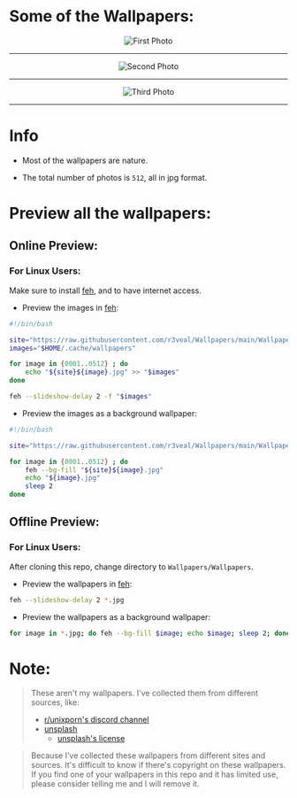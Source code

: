 # Some of the Wallpapers:

<p align='center'>
    <img alt='First Photo' src='https://raw.githubusercontent.com/r3veal/Wallpapers/main/Wallpapers/0388.jpg'/>
</p>

---

<p align='center'>
    <img alt='Second Photo' src='https://raw.githubusercontent.com/r3veal/Wallpapers/main/Wallpapers/0033.jpg'/>
</p>

---

<p align='center'>
    <img alt='Third Photo' src='https://raw.githubusercontent.com/r3veal/Wallpapers/main/Wallpapers/0004.jpg'/>
</p>

---

# Info

- Most of the wallpapers are nature.

- The total number of photos is `512`, all in jpg format.

# Preview all the wallpapers:

## Online Preview:

### For Linux Users:

Make sure to install [feh](https://github.com/derf/feh), and to have internet access.

- Preview the images in [feh](https://github.com/derf/feh):

```bash
#!/bin/bash

site="https://raw.githubusercontent.com/r3veal/Wallpapers/main/Wallpapers/"
images="$HOME/.cache/wallpapers"

for image in {0001..0512} ; do
    echo "${site}${image}.jpg" >> "$images"
done

feh --slideshow-delay 2 -f "$images"
```

- Preview the images as a background wallpaper:

```bash
#!/bin/bash

site="https://raw.githubusercontent.com/r3veal/Wallpapers/main/Wallpapers/"

for image in {0001..0512} ; do
    feh --bg-fill "${site}${image}.jpg"
    echo "${image}.jpg"
    sleep 2
done
```

## Offline Preview:

### For Linux Users:

After cloning this repo, change directory to `Wallpapers/Wallpapers`.

- Preview the wallpapers in [feh](https://github.com/derf/feh):

```bash
feh --slideshow-delay 2 *.jpg
```

- Preview the wallpapers as a background wallpaper:

```bash
for image in *.jpg; do feh --bg-fill $image; echo $image; sleep 2; done
```

# Note:

> These aren't my wallpapers. I've collected them from different sources, like:
> 
> - [r/unixporn's discord channel](https://discord.gg/unixporn)
> - [unsplash](https://unsplash.com/)
>   - [unsplash's license](https://unsplash.com/license)

> Because I've collected these wallpapers from different sites and sources. It's difficult to know if there's copyright on these wallpapers. If you find one of your wallpapers in this repo and it has limited use, please consider telling me and I will remove it.
